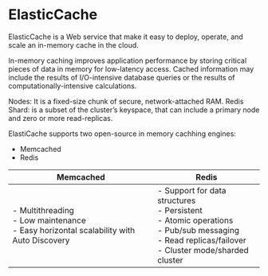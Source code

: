# ElasticCache

ElasticCache is a Web service that make it easy to deploy, operate, and scale an in-memory cache in the cloud.

In-memory caching improves application performance by storing critical pieces of data in memory for low-latency access. Cached information may include the results of I/O-intensive database queries or the results of computationally-intensive calculations.

Nodes: It is a fixed-size chunk of secure, network-attached RAM.
Redis Shard:  is a subset of the cluster’s keyspace, that can include a primary node and zero or more read-replicas.


ElastiCache supports two open-source in memory cachhing engines:
- Memcached
- Redis

| Memcached | Redis |
| ----------- | ----------- | 
| - Multithreading <br> - Low maintenance <br/>  - Easy horizontal scalability with Auto Discovery | - Support for data structures <br> - Persistent <br/> - Atomic operations <br> - Pub/sub messaging <br/> - Read replicas/failover <br> - Cluster mode/sharded cluster <br/>|